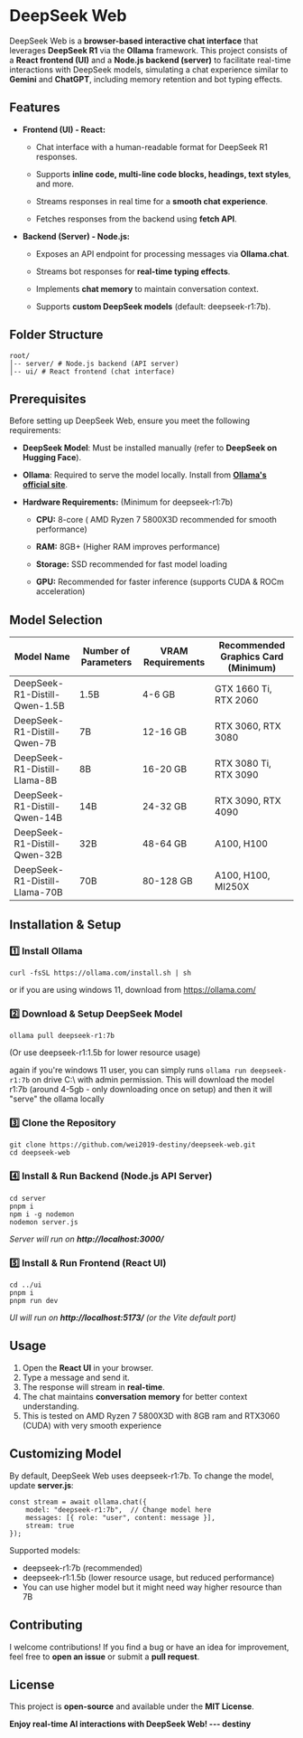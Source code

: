 <!--
 * @Author: wei-destiny 1286780926@qq.com
 * @Date: 2025-06-02 19:32:45
 * @LastEditors: wei-destiny 1286780926@qq.com
 * @LastEditTime: 2025-06-02 20:11:14
 * @FilePath: \deepseek-web\README.md
 * @Description: 这是默认设置,请设置`customMade`, 打开koroFileHeader查看配置 进行设置: https://github.com/OBKoro1/koro1FileHeader/wiki/%E9%85%8D%E7%BD%AE
-->
DeepSeek Web
==============

DeepSeek Web is a **browser-based interactive chat interface** that leverages **DeepSeek R1** via the **Ollama** framework. This project consists of a **React frontend (UI)** and a **Node.js backend (server)** to facilitate real-time interactions with DeepSeek models, simulating a chat experience similar to **Gemini** and **ChatGPT**, including memory retention and bot typing effects.

Features
--------

*   **Frontend (UI) - React:**
    
    *   Chat interface with a human-readable format for DeepSeek R1 responses.
        
    *   Supports **inline code, multi-line code blocks, headings, text styles**, and more.
        
    *   Streams responses in real time for a **smooth chat experience**.
        
    *   Fetches responses from the backend using **fetch API**.
    
*   **Backend (Server) - Node.js:**
    
    *   Exposes an API endpoint for processing messages via **Ollama.chat**.
        
    *   Streams bot responses for **real-time typing effects**.
        
    *   Implements **chat memory** to maintain conversation context.
        
    *   Supports **custom DeepSeek models** (default: deepseek-r1:7b).
        

Folder Structure
----------------

```
root/  
│-- server/ # Node.js backend (API server)  
│-- ui/ # React frontend (chat interface) 
```


Prerequisites
-------------

Before setting up DeepSeek Web, ensure you meet the following requirements:

*   **DeepSeek Model**: Must be installed manually (refer to **DeepSeek on Hugging Face**).
    
*   **Ollama**: Required to serve the model locally. Install from [**Ollama's official site**](https://ollama.com/).
    
*   **Hardware Requirements:** (Minimum for deepseek-r1:7b)
    
    *   **CPU:** 8-core ( AMD Ryzen 7 5800X3D recommended for smooth performance)
        
    *   **RAM:** 8GB+ (Higher RAM improves performance)
        
    *   **Storage:** SSD recommended for fast model loading
        
    *   **GPU:** Recommended for faster inference (supports CUDA & ROCm acceleration)
        

## Model Selection

| Model Name                    | Number of Parameters | VRAM Requirements | Recommended Graphics Card (Minimum) |
| ----------------------------- | -------------------- | ----------------- | ----------------------------------- |
| DeepSeek-R1-Distill-Qwen-1.5B | 1.5B                 | 4-6 GB            | GTX 1660 Ti, RTX 2060               |
| DeepSeek-R1-Distill-Qwen-7B   | 7B                   | 12-16 GB          | RTX 3060, RTX 3080                  |
| DeepSeek-R1-Distill-Llama-8B  | 8B                   | 16-20 GB          | RTX 3080 Ti, RTX 3090               |
| DeepSeek-R1-Distill-Qwen-14B  | 14B                  | 24-32 GB          | RTX 3090, RTX 4090                  |
| DeepSeek-R1-Distill-Qwen-32B  | 32B                  | 48-64 GB          | A100, H100                          |
| DeepSeek-R1-Distill-Llama-70B | 70B                  | 80-128 GB         | A100, H100, MI250X                  |

### 

Installation & Setup
--------------------

### 1️⃣ Install Ollama

`curl -fsSL https://ollama.com/install.sh | sh`

or if you are using windows 11, download from https://ollama.com/

### 2️⃣ Download & Setup DeepSeek Model

`ollama pull deepseek-r1:7b`

(Or use deepseek-r1:1.5b for lower resource usage)

again if you're windows 11 user, you can simply runs `ollama run deepseek-r1:7b` on drive C:\ with admin permission. This will download the model r1:7b (around 4-5gb - only downloading once on setup) and then it will "serve" the ollama locally

### 3️⃣ Clone the Repository

```
git clone https://github.com/wei2019-destiny/deepseek-web.git
cd deepseek-web
```

### 4️⃣ Install & Run Backend (Node.js API Server)

```
cd server
pnpm i
npm i -g nodemon
nodemon server.js
```

_Server will run on_ _**http://localhost:3000/**_

### 5️⃣ Install & Run Frontend (React UI)

```
cd ../ui
pnpm i
pnpm run dev
```

_UI will run on_ _**http://localhost:5173/**_ _(or the Vite default port)_

Usage
-----

1.  Open the **React UI** in your browser.
2.  Type a message and send it.
3.  The response will stream in **real-time**.
4.  The chat maintains **conversation memory** for better context understanding.
5.  This is tested on AMD Ryzen 7 5800X3D with 8GB ram and RTX3060 (CUDA) with very smooth experience
    

Customizing Model
-----------------

By default, DeepSeek Web uses deepseek-r1:7b. To change the model, update **server.js**:

```
const stream = await ollama.chat({
    model: "deepseek-r1:7b",  // Change model here
    messages: [{ role: "user", content: message }],
    stream: true
});
```

Supported models:

*   deepseek-r1:7b (recommended)
*   deepseek-r1:1.5b (lower resource usage, but reduced performance)
*   You can use higher model but it might need way higher resource than 7B
    

Contributing
------------

I welcome contributions! If you find a bug or have an idea for improvement, feel free to **open an issue** or submit a **pull request**.

License
-------

This project is **open-source** and available under the **MIT License**.

**Enjoy real-time AI interactions with DeepSeek Web! --- destiny**
